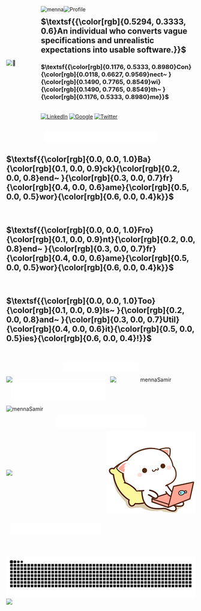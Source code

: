 <div style="display: flex; justify-content: space-between; align-items: center;">
   <img align="right" src="assets/k6CHuxRFGuOvexSid5MXBD8qYcLln0zh6pZdUwOKgWsVbjPH.gif" width="390" alt="🦑" />
<div>

<img align="left" src="https://utfs.io/f/k6CHuxRFGuOvmt38XLgOG3y980JQr2McgNAfaeRCSHjnp76Z" alt="menna" />
<img align="left" src="https://utfs.io/f/k6CHuxRFGuOvFQep2YCDec2uQI9po8jyWkBg1wUi4XsCzZat" alt="Profile" />

## $\textsf{{\color[rgb]{0.5294, 0.3333, 0.6}An individual who converts vague specifications and unrealistic expectations into usable software.}}$

### $\textsf{{\color[rgb]{0.1176, 0.5333, 0.8980}Con}{\color[rgb]{0.0118, 0.6627, 0.9569}nect~ }{\color[rgb]{0.1490, 0.7765, 0.8549}wi}{\color[rgb]{0.1490, 0.7765, 0.8549}th~ }{\color[rgb]{0.1176, 0.5333, 0.8980}me}}$

<br/>
    <a href="https://www.linkedin.com/in/menna-samir-3a391a127/" target="_blank"><img src="https://utfs.io/f/k6CHuxRFGuOvCq4g3MzwwGlHKiAjydI6BOoFDSae5c3srY9R" alt="LinkedIn" width="40" /></a>
    <a href="mailto:menna20.samir@gmail.com" target="_blank">  <img src="https://utfs.io/f/k6CHuxRFGuOvSSirT3phbueVXDx6p1O04Hvy9CoPQfcRwtk8" alt="Google" width="40" /></a>
    <a href="https://x.com/MennaMoham13513" target="_blank"> <img src="https://utfs.io/f/k6CHuxRFGuOvfMZeyKWOeqT1iPAl5GnWOX03FD8QULmhvYwf" alt="Twitter" width="40" /></a>
  </div>
</div>
<br />
<p align="center" width="100%">
<img src="assets/Languages_Frameworks_Tools_Abilities.svg" width="60%" height="20%" alt="title" />
</p>

## $\textsf{{\color[rgb]{0.0, 0.0, 1.0}Ba}{\color[rgb]{0.1, 0.0, 0.9}ck}{\color[rgb]{0.2, 0.0, 0.8}end~ }{\color[rgb]{0.3, 0.0, 0.7}fr}{\color[rgb]{0.4, 0.0, 0.6}ame}{\color[rgb]{0.5, 0.0, 0.5}wor}{\color[rgb]{0.6, 0.0, 0.4}k}}$

<p align="center">
    <img src="https://skillicons.dev/icons?i=c,cs,py,dotnet,flask,nestjs,nodejs,graphql,postgres,mysql,prisma,rabbitmq,jest"  alt=""/>
</p>

## $\textsf{{\color[rgb]{0.0, 0.0, 1.0}Fro}{\color[rgb]{0.1, 0.0, 0.9}nt}{\color[rgb]{0.2, 0.0, 0.8}end~ }{\color[rgb]{0.3, 0.0, 0.7}fr}{\color[rgb]{0.4, 0.0, 0.6}ame}{\color[rgb]{0.5, 0.0, 0.5}wor}{\color[rgb]{0.6, 0.0, 0.4}k}}$

<p align="center">
    <img src="https://skillicons.dev/icons?i=nextjs,html,css,js,ts,bootstrap,tailwind,sass,jquery,threejs,react,redis,redux,regex,figma,xd"  alt=""/>
</p>

## $\textsf{{\color[rgb]{0.0, 0.0, 1.0}Too}{\color[rgb]{0.1, 0.0, 0.9}ls~ }{\color[rgb]{0.2, 0.0, 0.8}and~ }{\color[rgb]{0.3, 0.0, 0.7}Util}{\color[rgb]{0.4, 0.0, 0.6}it}{\color[rgb]{0.5, 0.0, 0.5}ies}{\color[rgb]{0.6, 0.0, 0.4}!}}$

<p align="center">
    <img src="https://skillicons.dev/icons?i=vim,bash,emacs,git,github,heroku,linux,md,nginx,notion,npm,prisma,gulp,vercel,vim,postman,cmake,docker"  alt=""/>
</p>

<p align="center" width="100%">
<img align="center" src="assets/Github_State.svg" width="40%" height="20%" alt="state" />
</p>

<div align="center" width="100%">
<img align="left" src="https://github-readme-stats.vercel.app/api?username=Menna-Sammir&border_radius=20&show_icons=true&theme=transparent&title_color=EC4899&icon_color=EC4899&rank_icon=github&ring_color=EC4899&text_color=434d58" width="45%" />
 <img align="right" width="45%" src="https://streak-stats.demolab.com?user=Menna-Sammir&border_radius=20&short_numbers=true&stroke=EC4899&fire=EC4899&currStreakLabel=EC4899&ring=EC4899" alt="mennaSamir" />
</div>

<p align="center" width="100%">
<img align="center" src="assets/Github_profile_Trophy.svg" width="50%" height="20%" alt="state" />
</p>

<img align="center" src="https://github-profile-trophy.vercel.app/?username=Menna-Sammir" width="100%" alt="mennaSamir" />

<div align="center"  width="100%" style="padding: 10px;">
<img align="center" src="assets/Problem_solving_State.svg" width="50%" height="20%" alt="state" />
</div>

<div align="center" width="100%" style="display:flex; align-items: center; justify-content: space-between;">
<img align="left" src="https://leetcard.jacoblin.cool/mennaSamirr?radius=20" />
<img align="right" src="assets/8d2ca07f421f05dbb51fcef0a6cab7f4_MD5.gif" alt="Coding Animation" />
</div>

<p align="center" width="100%">
</p>

<div align="center" width="100%" style="padding: 10px; display:flex; align-items: center; justify-content: space-between;">
<img align="center" src="assets/Latest_Blog_Post.svg" width="50%" height="20%" alt="state" />
</div>

<br />

<p align="center" width="100%">

<!-- BLOG-POST-LIST:START -->

<!-- BLOG-POST-LIST:END -->
</p>
<br/>
<img align="center" src="https://github.com/Menna-Sammir/Menna-Sammir/blob/output/github-contribution-grid-snake.svg" />

<img align="center" src="https://capsule-render.vercel.app/api?type=waving&height=200&color=gradient&section=footer&reversal=true&textBg=false" />
